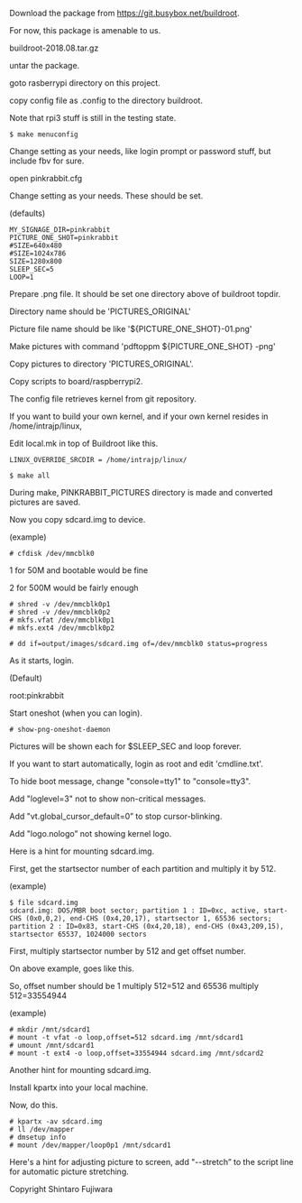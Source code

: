 Download the package from https://git.busybox.net/buildroot. 

For now, this package is amenable to us. 

buildroot-2018.08.tar.gz 

untar the package. 

goto rasberrypi directory on this project. 

copy config file as .config to the directory buildroot. 

Note that rpi3 stuff is still in the testing state.

```
$ make menuconfig 
```

  Change setting as your needs, like login prompt or password stuff, but include fbv for sure. 

open pinkrabbit.cfg 

  Change setting as your needs. These should be set. 

(defaults) 
```
MY_SIGNAGE_DIR=pinkrabbit
PICTURE_ONE_SHOT=pinkrabbit
#SIZE=640x480
#SIZE=1024x786
SIZE=1280x800
SLEEP_SEC=5
LOOP=1
```

Prepare .png file. It should be set one directory above of buildroot topdir. 

Directory name should be 'PICTURES_ORIGINAL'

Picture file name should be like '${PICTURE_ONE_SHOT}-01.png'

Make pictures with command 'pdftoppm <inputpdf> ${PICTURE_ONE_SHOT} -png'

Copy pictures to directory 'PICTURES_ORIGINAL'.  

Copy scripts to board/raspberrypi2. 

The config file retrieves kernel from git repository.

If you want to build your own kernel, and if your own kernel resides in /home/intrajp/linux,

Edit local.mk in top of Buildroot like this.
```
LINUX_OVERRIDE_SRCDIR = /home/intrajp/linux/
```

```
$ make all 
```
During make, PINKRABBIT_PICTURES directory is made and converted pictures are saved. 

Now you copy sdcard.img to device. 

(example) 
```
# cfdisk /dev/mmcblk0 
```
1 for 50M and bootable would be fine 

2 for 500M would be fairly enough 

```
# shred -v /dev/mmcblk0p1 
# shred -v /dev/mmcblk0p2 
# mkfs.vfat /dev/mmcblk0p1 
# mkfs.ext4 /dev/mmcblk0p2 
```

```
# dd if=output/images/sdcard.img of=/dev/mmcblk0 status=progress 
```

As it starts, login. 

(Default) 

root:pinkrabbit 

Start oneshot (when you can login). 

```
# show-png-oneshot-daemon 
```

Pictures will be shown each for $SLEEP_SEC and loop forever.


If you want to start automatically, login as root and edit 'cmdline.txt'.

To hide boot message, change "console=tty1" to "console=tty3".

Add "loglevel=3" not to show non-critical messages.

Add "vt.global_cursor_default=0” to stop cursor-blinking.

Add "logo.nologo” not showing kernel logo.

Here is a hint for mounting sdcard.img.

First, get the startsector number of each partition and multiply it by 512.

(example)
```
$ file sdcard.img
sdcard.img: DOS/MBR boot sector; partition 1 : ID=0xc, active, start-CHS (0x0,0,2), end-CHS (0x4,20,17), startsector 1, 65536 sectors; partition 2 : ID=0x83, start-CHS (0x4,20,18), end-CHS (0x43,209,15), startsector 65537, 1024000 sectors
```

First, multiply startsector number by 512 and get offset number.

On above example, goes like this.

So, offset number should be 1 multiply 512=512 and 65536 multiply 512=33554944

(example)
```
# mkdir /mnt/sdcard1
# mount -t vfat -o loop,offset=512 sdcard.img /mnt/sdcard1
# umount /mnt/sdcard1
# mount -t ext4 -o loop,offset=33554944 sdcard.img /mnt/sdcard2
```

Another hint for mounting sdcard.img.

Install kpartx into your local machine.

Now, do this.

```
# kpartx -av sdcard.img 
# ll /dev/mapper
# dmsetup info
# mount /dev/mapper/loop0p1 /mnt/sdcard1
```

Here's a hint for adjusting picture to screen, add "--stretch” to the script line for automatic picture stretching.


Copyright Shintaro Fujiwara 

